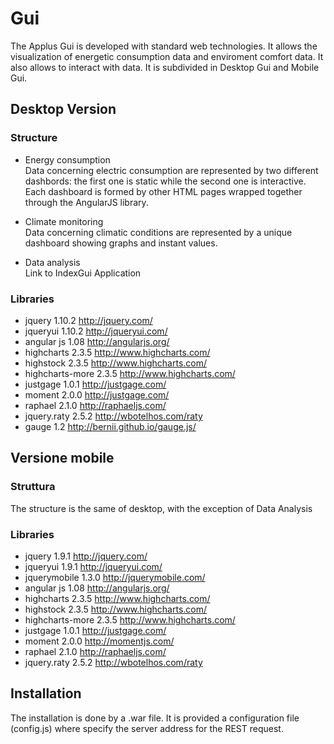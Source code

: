 # Gui
The Applus Gui is developed with standard web technologies. It allows the visualization of energetic consumption data and enviroment comfort data. It also allows to interact with data.
It is subdivided in Desktop Gui and Mobile Gui.

## Desktop Version

### Structure

* Energy consumption   
Data concerning electric consumption are represented by two different dashbords: the first one is static while the second one is interactive.
Each dashboard is formed by other HTML pages wrapped together through the AngularJS library.

* Climate monitoring   
Data concerning climatic conditions are represented by a unique dashboard showing graphs and instant values.

* Data analysis   
Link to IndexGui Application

### Libraries

* jquery 1.10.2 http://jquery.com/
* jqueryui 1.10.2 http://jqueryui.com/
* angular js 1.08 http://angularjs.org/
* highcharts 2.3.5 http://www.highcharts.com/
* highstock 2.3.5 http://www.highcharts.com/
* highcharts-more 2.3.5 http://www.highcharts.com/
* justgage 1.0.1 http://justgage.com/
* moment 2.0.0 http://justgage.com/
* raphael 2.1.0 http://raphaeljs.com/
* jquery.raty 2.5.2 http://wbotelhos.com/raty
* gauge 1.2 http://bernii.github.io/gauge.js/

## Versione mobile

### Struttura
The structure is the same of desktop, with the exception of Data Analysis

### Libraries

* jquery 1.9.1 http://jquery.com/
* jqueryui 1.9.1 http://jqueryui.com/
* jquerymobile 1.3.0 http://jquerymobile.com/
* angular js 1.08 http://angularjs.org/
* highcharts 2.3.5 http://www.highcharts.com/
* highstock 2.3.5 http://www.highcharts.com/
* highcharts-more 2.3.5 http://www.highcharts.com/
* justgage 1.0.1 http://justgage.com/
* moment 2.0.0 http://momentjs.com/
* raphael 2.1.0 http://raphaeljs.com/
* jquery.raty 2.5.2 http://wbotelhos.com/raty

## Installation

The installation is done by a .war file. It is provided a configuration file (config.js) where specify the server address for the REST request.
